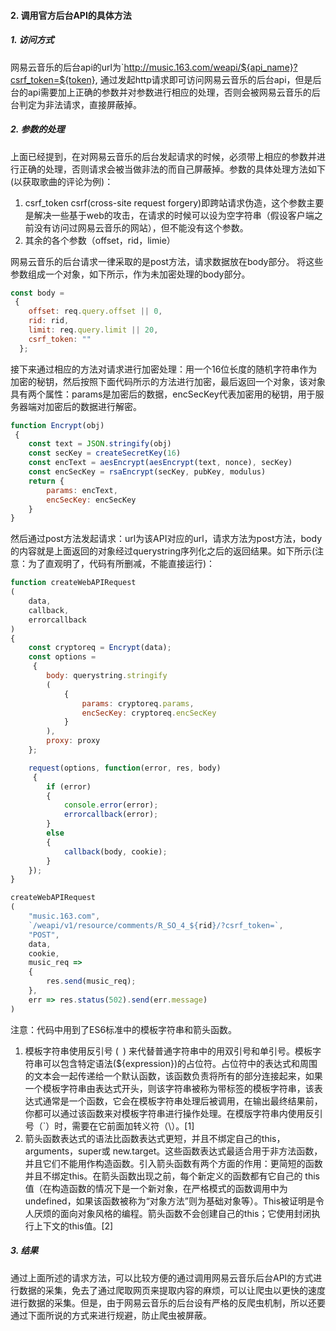 #### 2. 调用官方后台API的具体方法

##### 1. 访问方式

网易云音乐的后台api的url为`http://music.163.com/weapi/${api_name}?csrf_token=${token}, 通过发起http请求即可访问网易云音乐的后台api，但是后台的api需要加上正确的参数并对参数进行相应的处理，否则会被网易云音乐的后台判定为非法请求，直接屏蔽掉。

##### 2. 参数的处理

上面已经提到，在对网易云音乐的后台发起请求的时候，必须带上相应的参数并进行正确的处理，否则请求会被当做非法的而自己屏蔽掉。参数的具体处理方法如下(以获取歌曲的评论为例)：

1. csrf_token
   csrf(cross-site request forgery)即跨站请求伪造，这个参数主要是解决一些基于web的攻击，在请求的时候可以设为空字符串（假设客户端之前没有访问过网易云音乐的网站），但不能没有这个参数。
2. 其余的各个参数（offset，rid，limie）

网易云音乐的后台请求一律采取的是post方法，请求数据放在body部分。
将这些参数组成一个对象，如下所示，作为未加密处理的body部分。

```javascript
const body =
 {
    offset: req.query.offset || 0,
    rid: rid,
    limit: req.query.limit || 20,
    csrf_token: ""
  };
```

接下来通过相应的方法对请求进行加密处理：用一个16位长度的随机字符串作为加密的秘钥，然后按照下面代码所示的方法进行加密，最后返回一个对象，该对象具有两个属性：params是加密后的数据，encSecKey代表加密用的秘钥，用于服务器端对加密后的数据进行解密。

```javascript
function Encrypt(obj)
 {
    const text = JSON.stringify(obj)
    const secKey = createSecretKey(16)
    const encText = aesEncrypt(aesEncrypt(text, nonce), secKey)
    const encSecKey = rsaEncrypt(secKey, pubKey, modulus)
    return {
        params: encText,
        encSecKey: encSecKey
    }
}
```

然后通过post方法发起请求：url为该API对应的url，请求方法为post方法，body的内容就是上面返回的对象经过querystring序列化之后的返回结果。如下所示(注意：为了直观明了，代码有所删减，不能直接运行)：

```javascript
function createWebAPIRequest
(
    data,
    callback,
    errorcallback
) 
{
    const cryptoreq = Encrypt(data);
    const options =
     {
        body: querystring.stringify
        (
            {
                params: cryptoreq.params,
                encSecKey: cryptoreq.encSecKey
            }
        ),
        proxy: proxy
    };

    request(options, function(error, res, body)
     {
        if (error)
        {
            console.error(error);
            errorcallback(error);
        }
        else 
        {
            callback(body, cookie);
        }
    });
}

createWebAPIRequest
(
    "music.163.com",
    `/weapi/v1/resource/comments/R_SO_4_${rid}/?csrf_token=`,
    "POST",
    data,
    cookie,
    music_req =>
    {
        res.send(music_req);
    },
    err => res.status(502).send(err.message)
)
```

注意：代码中用到了ES6标准中的模板字符串和箭头函数。

1. 模板字符串使用反引号 (` `) 来代替普通字符串中的用双引号和单引号。模板字符串可以包含特定语法(${expression})的占位符。占位符中的表达式和周围的文本会一起传递给一个默认函数，该函数负责将所有的部分连接起来，如果一个模板字符串由表达式开头，则该字符串被称为带标签的模板字符串，该表达式通常是一个函数，它会在模板字符串处理后被调用，在输出最终结果前，你都可以通过该函数来对模板字符串进行操作处理。在模版字符串内使用反引号（`）时，需要在它前面加转义符（\）。[1]
2. 箭头函数表达式的语法比函数表达式更短，并且不绑定自己的this，arguments，super或 new.target。这些函数表达式最适合用于非方法函数，并且它们不能用作构造函数。引入箭头函数有两个方面的作用：更简短的函数并且不绑定this。在箭头函数出现之前，每个新定义的函数都有它自己的 this值（在构造函数的情况下是一个新对象，在严格模式的函数调用中为 undefined，如果该函数被称为“对象方法”则为基础对象等）。This被证明是令人厌烦的面向对象风格的编程。箭头函数不会创建自己的this；它使用封闭执行上下文的this值。[2]

##### 3. 结果

通过上面所述的请求方法，可以比较方便的通过调用网易云音乐后台API的方式进行数据的采集，免去了通过爬取网页来提取内容的麻烦，可以让爬虫以更快的速度进行数据的采集。但是，由于网易云音乐的后台设有严格的反爬虫机制，所以还要通过下面所说的方式来进行规避，防止爬虫被屏蔽。